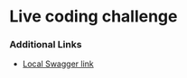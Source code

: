 # Live coding challenge

### Additional Links
* [Local Swagger link](http://localhost:8080/swagger-ui/index.html)

